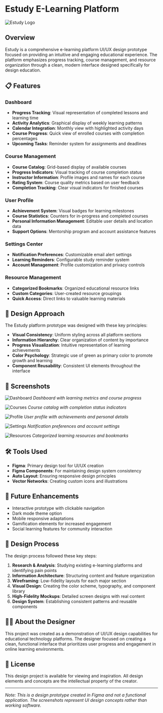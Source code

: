 # Estudy E-Learning Platform

![Estudy Logo](https://via.placeholder.com/150x50?text=Estudy)

## Overview

Estudy is a comprehensive e-learning platform UI/UX design prototype focused on providing an intuitive and engaging educational experience. The platform emphasizes progress tracking, course management, and resource organization through a clean, modern interface designed specifically for design education.

## 📋 Features

### Dashboard
- **Progress Tracking**: Visual representation of completed lessons and learning time
- **Activity Analytics**: Graphical display of weekly learning patterns
- **Calendar Integration**: Monthly view with highlighted activity days
- **Course Progress**: Quick view of enrolled courses with completion percentages
- **Upcoming Tasks**: Reminder system for assignments and deadlines

### Course Management
- **Course Catalog**: Grid-based display of available courses
- **Progress Indicators**: Visual tracking of course completion status
- **Instructor Information**: Profile images and names for each course
- **Rating System**: Course quality metrics based on user feedback
- **Completion Tracking**: Clear visual indicators for finished courses

### User Profile
- **Achievement System**: Visual badges for learning milestones
- **Course Statistics**: Counters for in-progress and completed courses
- **Personal Information Management**: Editable user details and location data
- **Support Options**: Mentorship program and account assistance features

### Settings Center
- **Notification Preferences**: Customizable email alert settings
- **Learning Reminders**: Configurable study reminder system
- **Account Management**: Profile customization and privacy controls

### Resource Management
- **Categorized Bookmarks**: Organized educational resource links
- **Custom Categories**: User-created resource groupings
- **Quick Access**: Direct links to valuable learning materials

## 🎨 Design Approach

The Estudy platform prototype was designed with these key principles:

- **Visual Consistency**: Uniform styling across all platform sections
- **Information Hierarchy**: Clear organization of content by importance
- **Progress Visualization**: Intuitive representation of learning achievements
- **Color Psychology**: Strategic use of green as primary color to promote growth and learning
- **Component Reusability**: Consistent UI elements throughout the interface

## 📱 Screenshots

![Dashboard](https://via.placeholder.com/800x400?text=Dashboard)
*Dashboard with learning metrics and course progress*

![Courses](https://via.placeholder.com/800x400?text=Courses)
*Course catalog with completion status indicators*

![Profile](https://via.placeholder.com/800x400?text=Profile)
*User profile with achievements and personal details*

![Settings](https://via.placeholder.com/800x400?text=Settings)
*Notification preferences and account settings*

![Resources](https://via.placeholder.com/800x400?text=Resources)
*Categorized learning resources and bookmarks*

## 🛠️ Tools Used

- **Figma**: Primary design tool for UI/UX creation
- **Figma Components**: For maintaining design system consistency
- **Auto Layout**: Ensuring responsive design principles
- **Vector Networks**: Creating custom icons and illustrations

## 🚀 Future Enhancements

- Interactive prototype with clickable navigation
- Dark mode theme option
- Mobile responsive adaptations
- Gamification elements for increased engagement
- Social learning features for community interaction

## 🔎 Design Process

The design process followed these key steps:

1. **Research & Analysis**: Studying existing e-learning platforms and identifying pain points
2. **Information Architecture**: Structuring content and feature organization
3. **Wireframing**: Low-fidelity layouts for each major section
4. **Visual Design**: Creating the color scheme, typography, and component library
5. **High-Fidelity Mockups**: Detailed screen designs with real content
6. **Design System**: Establishing consistent patterns and reusable components

## 👨‍💻 About the Designer

This project was created as a demonstration of UI/UX design capabilities for educational technology platforms. The designer focused on creating a clean, functional interface that prioritizes user progress and engagement in online learning environments.

## 📄 License

This design project is available for viewing and inspiration. All design elements and concepts are the intellectual property of the creator.

---

*Note: This is a design prototype created in Figma and not a functional application. The screenshots represent UI design concepts rather than working software.*
